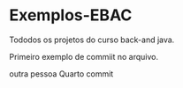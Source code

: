 # Exemplos-EBAC
Tododos os projetos do curso back-and java.

Primeiro exemplo de commiit no arquivo.

outra pessoa
Quarto commit
